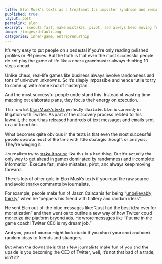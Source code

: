 ```yaml
---
title: Elon Musk’s texts as a treatment for imposter syndrome and reminder to keep shooting your shots
published: true
layout: post
permalink: elon
excerpt:  Execute fast, make mistakes, pivot, and always keep moving forward
image: /images/default.png
categories: inner-game, entreprenurship
---
```


It’s very easy to put people on a pedestal if you’re only reading polished profiles or PR pieces. But the truth is that even the most successful people do not play the game of life like a chess grandmaster always thinking 10 steps ahead.

Unlike chess, real-life games like business always involve randomness and tons of unknown unknowns. So it’s simply impossible and hence futile to try to come up with some kind of masterplan.

And the most successful people understand this. Instead of wasting time mapping out elaborate plans, they focus their energy on execution.

This is what [Elon Musk’s texts](https://s3.documentcloud.org/documents/23108357/redacted-version-of-exhibits-a-j-to-letter-to-the-honorable-kathaleen-st-j-mccormick-from-edward-b.pdf) perfectly illustrate. Elon is currently in litigation with Twitter. As part of the discovery process related to this lawsuit, the court has released hundreds of text messages and emails sent to and from him.

What becomes quite obvious in the texts is that even the most successful people operate most of the time with little strategic thought or analysis. They’re winging it.

Journalists try to [make it sound](https://www.theatlantic.com/technology/archive/2022/09/elon-musk-texts-twitter-trial-jack-dorsey/671619/) like this is a bad thing. But it’s actually the only way to get ahead in games dominated by randomness and incomplete information. Execute fast, make mistakes, pivot, and always keep moving forward.

There’s lots of other gold in Elon Musk’s texts if you read the raw source and avoid snarky comments by journalists.

For example, people make fun of Jason Calacanis for being “[unbelievably thirsty](https://twitter.com/ScottNover/status/1575677094549688320)” when he “peppers his friend with flattery and random ideas”.

He sent Elon out-of-the-blue messages like: “Just had the best idea ever for monetization” and then went on to outline a new way of how Twitter could monetize the platform beyond ads. He wrote messages like “Put me in the game coach! Twitter CEO is my dream job.”

And yes, you of course might look stupid if you shoot your shot and send random ideas to friends and strangers. 

But when the downside is that a few journalists make fun of you and the upside is you becoming the CEO of Twitter, well, it’s not that bad of a trade, isn’t it?